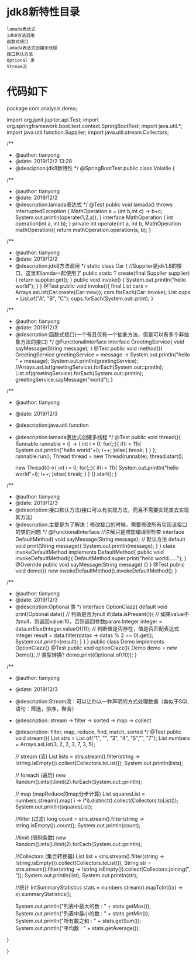 # jdk8新特性目录
    lamada表达式
    jdk8方法调用
    函数式接口
    lamada表达式创建多线程
    接口默认方法
    Optional 类
    Stream流


# 代码如下
package com.analysis.demo;

import org.junit.jupiter.api.Test;
import org.springframework.boot.test.context.SpringBootTest;
import java.util.*;
import java.util.function.Supplier;
import java.util.stream.Collectors;

/**
 * @author: tianyong
 * @date: 2019/12/2 13:28
 * @desciption:jdk8新特性
 */
@SpringBootTest
public class Volatile {


/**
  * @author: tianyong
  * @date: 2019/12/2
  * @description:lamada表达式
*/
@Test
public void lamada() throws InterruptedException {
    MathOperation a = (int b,int c) -> b+c;
    System.out.println(operate(1,2,a));
}
interface MathOperation {
    int operation(int a, int b);
}
private int operate(int a, int b, MathOperation mathOperation){
    return mathOperation.operation(a, b);
}


/**
  * @author: tianyong
  * @date: 2019/12/2
  * @description:jdk8方法调用
*/
static class Car {
    //Supplier是jdk1.8的接口，这里和lamda一起使用了
    public static <T> T create(final Supplier<T> supplier) {
        return supplier.get();
    }
    public void invoke() {
        System.out.println("hello world");
    }
}
@Test
public void invoke(){
    final List<Car> cars = Arrays.asList(Car.create(Car::new));
    cars.forEach(Car::invoke);
    List<String> cups = List.of("A", "B", "C");
    cups.forEach(System.out::print);
}


/**
  * @author: tianyong
  * @date: 2019/12/3
  * @description:函数式接口(一个有且仅有一个抽象方法，但是可以有多个非抽象方法的接口)
*/
@FunctionalInterface
interface GreetingService{
    void sayMessage(String message);
}
@Test
public void method(){
    GreetingService greetingService = message -> System.out.println("hello " + message);
    System.out.println(greetingService);
    //Arrays.asList(greetingService).forEach(System.out::println);
    List.of(greetingService).forEach(System.out::println);
    greetingService.sayMessage("world");
}


/**
  * @author: tianyong
  * @date: 2019/12/3
  * @description:java.util.function
  * @description:lamada表达式创建多线程
*/
@Test
public void thread(){
    Runnable runnable = () -> {
        int i = 0;
        for(;;){
            if(i < 11){
                System.out.println("hello world"+i);
                i++;
            }else{
                break;
            }
        }
    };
    runnable.run();
    Thread thread = new Thread(runnable);
    thread.start();

    new Thread(()->{
        int i = 0;
        for(;;){
            if(i < 11){
                System.out.println("hello world"+i);
                i++;
            }else{
                break;
            }
        }
    }).start();
}


/**
  * @author: tianyong
  * @date: 2019/12/3
  * @description:接口默认方法(接口可以有实现方法，而且不需要实现类去实现其方法)
  * @description:主要是为了解决：修改接口的时候，需要修改所有实现该接口的类的问题
*/
@FunctionalInterface    //注解只是增加编译型检查
interface DefaultMethod{
    void sayMessage(String message);
    // 默认方法
    default void print(String message){
        System.out.println(message);
    }
}
class invokeDefaultMethod implements DefaultMethod{
    public void invokeDefaultMethod(){
        DefaultMethod.super.print("hello world......");
    }
    @Override
    public void sayMessage(String message) {}
}
@Test
public void demo(){
    new invokeDefaultMethod().invokeDefaultMethod();
}



/**
  * @author: tianyong
  * @date: 2019/12/3
  * @description:Optional 类
*/
interface OptionClazz{
    default void print(Optional<Integer> data){
        // 判断是否为null
        if(data.isPresent()){
            // 如果value不为null，则返回value:10，否则返回参数param
            Integer integer = data.orElse(Integer.valueOf(1));
            // 判断值是否存在，值是否匹配表达式
            Integer result = data.filter(datas -> datas % 2 == 0).get();
            System.out.println(result);
        }
    }
}
public class Demo implements OptionClazz{}
@Test
public void optionClazz(){
    Demo demo = new Demo();
    // 类型转换?
    demo.print(Optional.of(10));
}



/**
  * @author: tianyong
  * @date: 2019/12/3
  * @description:Stream流：可以让你以一种声明的方式处理数据（类似于SQL语句：筛选，排序，聚合）
  * @description: stream -> filter -> sorted -> map -> collect
  * @description: filter, map, reduce, find, match, sorted
*/
@Test
public void stream(){
    List<String> strs = List.of("1", "", "3", "4", "5","", "7");
    List<Integer> numbers = Arrays.asList(3, 2, 2, 3, 7, 3, 5);


    // stream (流)
    List<String> lists = strs.stream().filter(string -> !string.isEmpty()).collect(Collectors.toList());
    System.out.println(lists);

    // foreach (遍历)
    new Random().ints().limit(2).forEach(System.out::println);

    // map (mapReduce的map分步计算)
    List<Integer> squaresList = numbers.stream().map( i -> i*i).distinct().collect(Collectors.toList());
    System.out.println(squaresList);

    //filter (过滤)
    long count = strs.stream().filter(string -> string.isEmpty()).count();
    System.out.println(count);

    //limit (限制条数)
    new Random().ints().limit(2).forEach(System.out::println);

    //Collectors (集合转换器)
    List<String> list = strs.stream().filter(string -> !string.isEmpty()).collect(Collectors.toList());
    String str = strs.stream().filter(string -> !string.isEmpty()).collect(Collectors.joining(", "));
    System.out.println(list);
    System.out.println(str);

    //统计
    IntSummaryStatistics stats = numbers.stream().mapToInt((x) -> x).summaryStatistics();

    System.out.println("列表中最大的数 : " + stats.getMax());
    System.out.println("列表中最小的数 : " + stats.getMin());
    System.out.println("所有数之和 : " + stats.getSum());
    System.out.println("平均数 : " + stats.getAverage());

}





}
